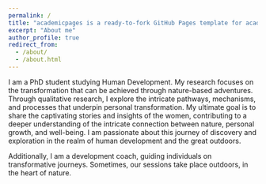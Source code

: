 ```yaml
---
permalink: /
title: "academicpages is a ready-to-fork GitHub Pages template for academic personal websites"
excerpt: "About me"
author_profile: true
redirect_from: 
  - /about/
  - /about.html
---
```


I am a PhD student studying Human Development. My research focuses on the transformation that can be achieved through nature-based adventures. Through qualitative research, I explore the intricate pathways, mechanisms, and processes that underpin personal transformation. My ultimate goal is to share the captivating stories and insights of the women, contributing to a deeper understanding of the intricate connection between nature, personal growth, and well-being. I am passionate about this journey of discovery and exploration in the realm of human development and the great outdoors.

Additionally, I am a development coach, guiding individuals on transformative journeys. Sometimes, our sessions take place outdoors, in the heart of nature.
